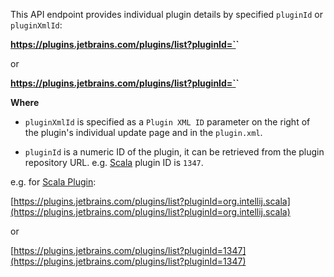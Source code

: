 [//]: # (title: Plugin details API)

This API endpoint provides individual plugin details by specified `pluginId` or `pluginXmlId`:
 
**https://plugins.jetbrains.com/plugins/list?pluginId=`<pluginXmlId>`**

or

**https://plugins.jetbrains.com/plugins/list?pluginId=`<pluginId>`**

**Where**

* `pluginXmlId` is specified as a `Plugin XML ID` parameter on the right of the plugin's individual update page and in the `plugin.xml`.

* `pluginId` is a numeric ID of the plugin, it can be retrieved from the plugin repository URL. e.g. [Scala](https://plugins.jetbrains.com/plugin/1347-scala) plugin ID is `1347`.

e.g. for [Scala Plugin](https://plugins.jetbrains.com/plugin/1347-scala):

[https://plugins.jetbrains.com/plugins/list?pluginId=org.intellij.scala](https://plugins.jetbrains.com/plugins/list?pluginId=org.intellij.scala)

or

[https://plugins.jetbrains.com/plugins/list?pluginId=1347](https://plugins.jetbrains.com/plugins/list?pluginId=1347)
